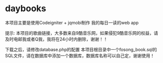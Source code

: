 daybooks
========
本项目主要是使用Codeigniter + jqmobi制作
我的每日一读的web app

提示:
本项目的歌曲链接，大多数来自9酷音乐网，如果侵犯9酷音乐网的权益，请及时电邮我或者Q我，我将在24小时内删除，谢谢！！

下载之后，请修改database.php的配置
本项目根目录中一个fosong_book.sql的SQL文件，请在数据库中添加一个数据库，数据库名称可以自己定，谢谢使用！

